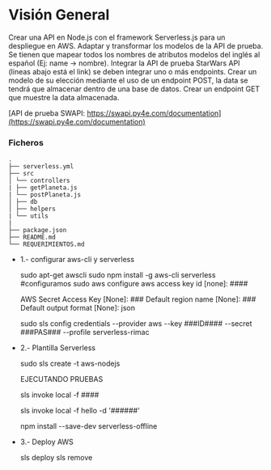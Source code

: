 # Visión General

Crear una API en Node.js con el framework Serverless.js para un despliegue en AWS.
Adaptar y transformar los modelos de la API de prueba. Se tienen que mapear todos los nombres de atributos modelos del inglés al español (Ej: name -> nombre).
Integrar la API de prueba StarWars API (lineas abajo está el link) se deben integrar uno o más endpoints.
Crear un modelo de su elección mediante el uso de un endpoint POST, la data se tendrá que almacenar dentro de una base de datos.
Crear un endpoint GET que muestre la data almacenada.

[API de prueba SWAPI: https://swapi.py4e.com/documentation](https://swapi.py4e.com/documentation)

### Ficheros

    .
    ├── serverless.yml
    ├── src
    │ └── controllers
    | ├── getPlaneta.js
    | └── postPlaneta.js
    │ ├── db
    │ ├── helpers
    | └── utils
    |
    ├── package.json
    ├── README.md
    └── REQUERIMIENTOS.md

- 1.- configurar aws-cli y serverless

  sudo apt-get awscli sudo npm install -g aws-cli serverless #configuramos sudo aws configure aws access key id [none]: ####

  AWS Secret Access Key [None]: ###
  Default region name [None]: ###
  Default output format [None]: json

  sudo sls config credentials --provider aws --key ###ID#### --secret ###PAS### --profile serverless-rimac

- 2.- Plantilla Serverless

  sudo sls create -t aws-nodejs

  EJECUTANDO PRUEBAS

  sls invoke local -f ####

  sls invoke local -f hello -d '######'

  npm install --save-dev serverless-offline

- 3.- Deploy AWS

  sls deploy
  sls remove
